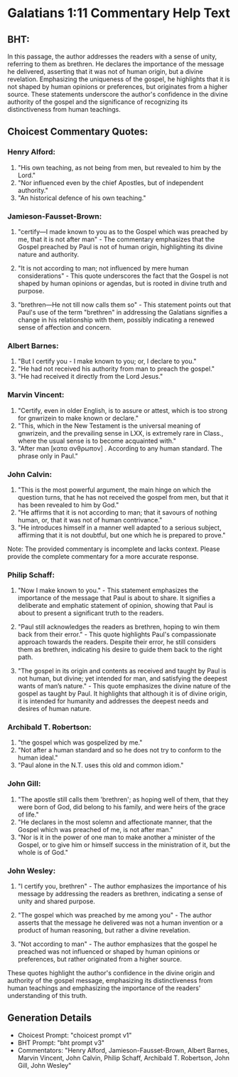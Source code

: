 # Galatians 1:11 Commentary Help Text

## BHT:
In this passage, the author addresses the readers with a sense of unity, referring to them as brethren. He declares the importance of the message he delivered, asserting that it was not of human origin, but a divine revelation. Emphasizing the uniqueness of the gospel, he highlights that it is not shaped by human opinions or preferences, but originates from a higher source. These statements underscore the author's confidence in the divine authority of the gospel and the significance of recognizing its distinctiveness from human teachings.

## Choicest Commentary Quotes:
### Henry Alford:
1. "His own teaching, as not being from men, but revealed to him by the Lord."
2. "Nor influenced even by the chief Apostles, but of independent authority."
3. "An historical defence of his own teaching."

### Jamieson-Fausset-Brown:
1. "certify—I made known to you as to the Gospel which was preached by me, that it is not after man" - The commentary emphasizes that the Gospel preached by Paul is not of human origin, highlighting its divine nature and authority.

2. "It is not according to man; not influenced by mere human considerations" - This quote underscores the fact that the Gospel is not shaped by human opinions or agendas, but is rooted in divine truth and purpose.

3. "brethren—He not till now calls them so" - This statement points out that Paul's use of the term "brethren" in addressing the Galatians signifies a change in his relationship with them, possibly indicating a renewed sense of affection and concern.

### Albert Barnes:
1. "But I certify you - I make known to you; or, I declare to you." 
2. "He had not received his authority from man to preach the gospel." 
3. "He had received it directly from the Lord Jesus."

### Marvin Vincent:
1. "Certify, even in older English, is to assure or attest, which is too strong for gnwrizein to make known or declare."
2. "This, which in the New Testament is the universal meaning of gnwrizein, and the prevailing sense in LXX, is extremely rare in Class., where the usual sense is to become acquainted with."
3. "After man [κατα ανθρωπον] . According to any human standard. The phrase only in Paul."

### John Calvin:
1. "This is the most powerful argument, the main hinge on which the question turns, that he has not received the gospel from men, but that it has been revealed to him by God."
2. "He affirms that it is not according to man; that it savours of nothing human, or, that it was not of human contrivance."
3. "He introduces himself in a manner well adapted to a serious subject, affirming that it is not doubtful, but one which he is prepared to prove."

Note: The provided commentary is incomplete and lacks context. Please provide the complete commentary for a more accurate response.

### Philip Schaff:
1. "Now I make known to you." - This statement emphasizes the importance of the message that Paul is about to share. It signifies a deliberate and emphatic statement of opinion, showing that Paul is about to present a significant truth to the readers.

2. "Paul still acknowledges the readers as brethren, hoping to win them back from their error." - This quote highlights Paul's compassionate approach towards the readers. Despite their error, he still considers them as brethren, indicating his desire to guide them back to the right path.

3. "The gospel in its origin and contents as received and taught by Paul is not human, but divine; yet intended for man, and satisfying the deepest wants of man’s nature." - This quote emphasizes the divine nature of the gospel as taught by Paul. It highlights that although it is of divine origin, it is intended for humanity and addresses the deepest needs and desires of human nature.

### Archibald T. Robertson:
1. "the gospel which was gospelized by me."
2. "Not after a human standard and so he does not try to conform to the human ideal."
3. "Paul alone in the N.T. uses this old and common idiom."

### John Gill:
1. "The apostle still calls them 'brethren'; as hoping well of them, that they were born of God, did belong to his family, and were heirs of the grace of life."
2. "He declares in the most solemn and affectionate manner, that the Gospel which was preached of me, is not after man."
3. "Nor is it in the power of one man to make another a minister of the Gospel, or to give him or himself success in the ministration of it, but the whole is of God."

### John Wesley:
1. "I certify you, brethren" - The author emphasizes the importance of his message by addressing the readers as brethren, indicating a sense of unity and shared purpose.

2. "The gospel which was preached by me among you" - The author asserts that the message he delivered was not a human invention or a product of human reasoning, but rather a divine revelation.

3. "Not according to man" - The author emphasizes that the gospel he preached was not influenced or shaped by human opinions or preferences, but rather originated from a higher source.

These quotes highlight the author's confidence in the divine origin and authority of the gospel message, emphasizing its distinctiveness from human teachings and emphasizing the importance of the readers' understanding of this truth.


## Generation Details
- Choicest Prompt: "choicest prompt v1"
- BHT Prompt: "bht prompt v3"
- Commentators: "Henry Alford, Jamieson-Fausset-Brown, Albert Barnes, Marvin Vincent, John Calvin, Philip Schaff, Archibald T. Robertson, John Gill, John Wesley"
